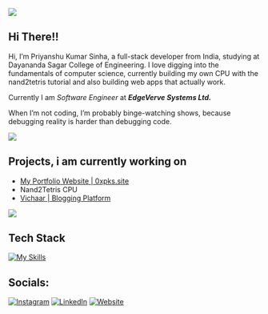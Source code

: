 ![](https://media4.giphy.com/media/v1.Y2lkPTc5MGI3NjExOTVqb2VqYmhvZTliODNpbG81MTR6NnRoZmthY2ZmY25qZzdqY3RkNCZlcD12MV9pbnRlcm5hbF9naWZfYnlfaWQmY3Q9Zw/102ygrIsUGwAQU/giphy.gif)

## Hi There!!

Hi, I’m Priyanshu Kumar Sinha, a full-stack developer from India, studying at Dayananda Sagar College of Engineering. I love digging into the fundamentals of computer science, currently building my own CPU with the nand2tetris tutorial and also building web apps that actually work.

Currently I am *Software Engineer* at ***EdgeVerve Systems Ltd.***

When I’m not coding, I’m probably binge-watching shows, because debugging reality is harder than debugging code.

![](https://media4.giphy.com/media/v1.Y2lkPTc5MGI3NjExYzR4dXNnbHZ4YnhxZnY4djV3dTdocDlkaTEydjR2ZTd4cnBxeHE1aiZlcD12MV9pbnRlcm5hbF9naWZfYnlfaWQmY3Q9Zw/13HgwGsXF0aiGY/giphy.gif
)

## Projects, i am currently working on
- [My Portfolio Website | 0xpks.site](https://0xpks.site)
- Nand2Tetris CPU
- [Vichaar | Blogging Platform](https://vichaar.0xpks.site)


![](https://media3.giphy.com/media/v1.Y2lkPTc5MGI3NjExcTl2cjg2bjhxYm42dGwxcHJ5czRxZmJvZHJhc2t3NWtiZXM0YXkxZyZlcD12MV9pbnRlcm5hbF9naWZfYnlfaWQmY3Q9Zw/n6szplK2CnuJW/giphy.gif)

## Tech Stack
[![My Skills](https://skillicons.dev/icons?i=nextjs,react,ts,js,html,css,nodejs,express,postgresql,mysql,mongodb,c,cpp,linux,ubuntu,bash,py,vscode,java,spring,prisma,latex,git,github,docker,figma,firebase,grafana,hibernate,md,maven,npm,postman,redux,regex,tailwind,vim,devto,cmake&perline=10)](https://skillicons.dev)

## Socials:
[![Instagram](https://img.shields.io/badge/Instagram-%23E4405F.svg?logo=Instagram&logoColor=white)](http://www.instagram.0xpks.site)  [![LinkedIn](https://img.shields.io/badge/LinkedIn-%230077B5.svg?logo=linkedin&logoColor=white)](http://www.linkedin.0xpks.site) [![Website](https://img.shields.io/badge/Portfolio-8A2BE2)](http://www.0xpks.site) 
